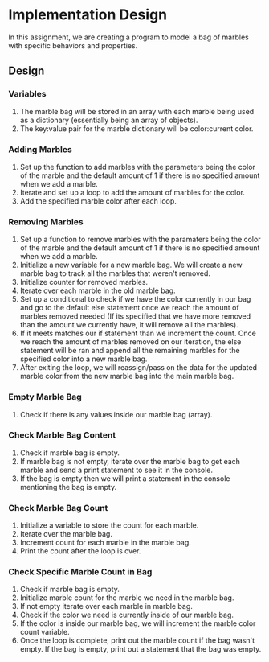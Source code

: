 <h1>Implementation Design</h1>
<span>
In this assignment, we are creating a program to model a bag of marbles with specific behaviors and properties.
</span>

<h2>Design</h2>
<h3>Variables</h3>
<ol>
  <li>
    The marble bag will be stored in an array with each marble being used as a dictionary (essentially being an array of objects).
  </li>
  <li>
    The key:value pair for the marble dictionary will be color:current color. 
  </li>
</ol>
<h3>Adding Marbles</h3>
<ol>
  <li>
    Set up the function to add marbles with the parameters being the color of the marble and the default amount of 1 if there is no specified amount when we add a marble.
  </li>
  <li>
    Iterate and set up a loop to add the amount of marbles for the color.
  </li>
  <li>
    Add the specified marble color after each loop.
  </li>
</ol>
<h3>Removing Marbles</h3>
<ol>
  <li>
    Set up a function to remove marbles with the paramaters being the color of the marble and the default amount of 1 if there is no specified amount when we add a marble.
  </li>
  <li>
    Initialize a new variable for a new marble bag. We will create a new marble bag to track all the marbles that weren't removed.
  </li>
  <li>
    Initialize counter for removed marbles.
  </li>
  <li>
    Iterate over each marble in the old marble bag.
  </li>
  <li>
    Set up a conditional to check if we have the color currently in our bag and go to the default else statement once we reach the amount of marbles removed needed (If its specified that we have more removed than the amount we currently have, it will remove all the marbles).
  </li>
  <li>
    If it meets matches our if statement than we increment the count. Once we reach the amount of marbles removed on our iteration, the else statement will be ran and append all the remaining marbles for the specified color into a new marble bag.
  </li>
  <li>
    After exiting the loop, we will reassign/pass on the data for the updated marble color from the new marble bag into the main marble bag.
  </li>
</ol>
<h3>Empty Marble Bag</h3>
<ol>
  <li>
    Check if there is any values inside our marble bag (array).
  </li>
</ol>
<h3>Check Marble Bag Content</h3>
<ol>
  <li>
    Check if marble bag is empty.
  </li>
  <li>
    If marble bag is not empty, iterate over the marble bag to get each marble and send a print statement to see it in the console.
  </li>
  <li>If the bag is empty then we will print a statement in the console mentioning the bag is empty.</li>
</ol>
<h3>Check Marble Bag Count</h3>
<ol>
  <li>
    Initialize a variable to store the count for each marble.
  </li>
  <li>
    Iterate over the marble bag.
  </li>
  <li>
    Increment count for each marble in the marble bag.
  </li>
  <li>
    Print the count after the loop is over.
  </li>
</ol>
<h3>Check Specific Marble Count in Bag</h3>
<ol>
  <li>
    Check if marble bag is empty.
  </li>
  <li>Initialize marble count for the marble we need in the marble bag.</li>
  <li>If not empty iterate over each marble in marble bag.</li>
  <li>Check if the color we need is currently inside of our marble bag.</li>
  <li>If the color is inside our marble bag, we will increment the marble color count variable.</li>
  <li>Once the loop is complete, print out the marble count if the bag wasn't empty. If the bag is empty, print out a statement that the bag was empty.</li>
</ol>
